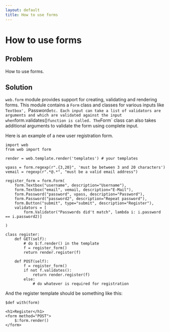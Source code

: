 ```yaml
---
layout: default
title: How to use forms
---
```


# How to use forms

## Problem

How to use forms.

## Solution

`web.form` module provides support for creating, validating and rendering forms.
This module contains a `Form` class and classes for various inputs like `Textbox', `Password` etc.
Each input can take a list of validators are arguments and which are validated against the input
when `form.validates()` function is called.
The `Form` class can also takes additional arguments to validate the form using complete input.

Here is an example of a new user registration form.

	import web
	from web import form

	render = web.template.render('templates') # your templates

	vpass = form.regexp(r".{3,20}", 'must be between 3 and 20 characters')
	vemail = regexp(r".*@.*", "must be a valid email address")

	register_form = form.Form(
	    form.Textbox("username", description="Username"),
	    form.Textbox("email", vemail, description="E-Mail"),
	    form.Password("password", vpass, description="Password"),
	    form.Password("password2", description="Repeat password"),
	    form.Button("submit", type="submit", description="Register"),
	    validators = [
	        form.Validator("Passwords did't match", lambda i: i.password == i.password2)]

	)

	class register:
	    def GET(self):
	        # do $:f.render() in the template
	        f = register_form()
	        return render.register(f)

	    def POST(self):
	        f = register_form()
	        if not f.validates():
	            return render.register(f)
	        else:
	            # do whatever is required for registration
 
And the register template should be something like this:

    $def with(form)
    
    <h1>Register</h1>
    <form method="POST">
	    $:form.render()
	</form>
	